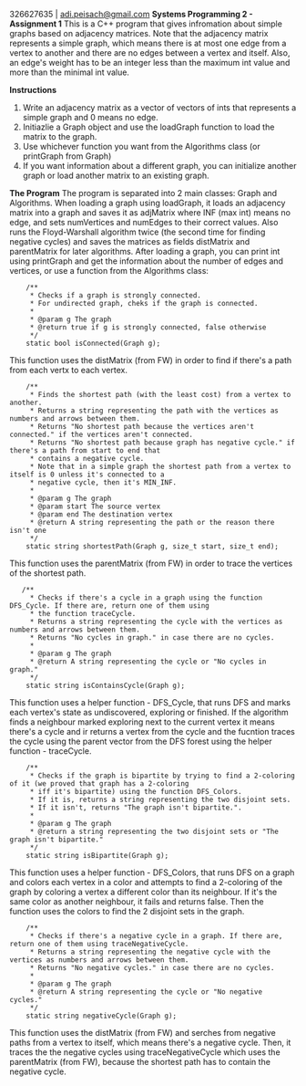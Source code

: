 326627635 | adi.peisach@gmail.com
**Systems Programming 2 - Assignment 1**
This is a C++ program that gives infromation about simple graphs based on adjacency matrices.
Note that the adjacency matrix represents a simple graph, which means there is at most one edge from a vertex to another and there are no edges between a vertex and itself. Also, an edge's weight has to be an integer less than the maximum int value and more than the minimal int value.

**Instructions**
1. Write an adjacency matrix as a vector of vectors of ints that represents a simple graph and 0 means no edge.
2. Initiazlie a Graph object and use the loadGraph function to load the matrix to the graph.
3. Use whichever function you want from the Algorithms class (or printGraph from Graph)
4. If you want information about a different graph, you can initialize another graph or load another matrix to an existing graph.

**The Program**
The program is separated into 2 main classes: Graph and Algorithms.
When loading a graph using loadGraph, it loads an adjacency matrix into a graph and saves it as adjMatrix where INF (max int) means no edge, and sets numVertices and numEdges to their correct values. Also runs the Floyd-Warshall algorithm twice (the second time for finding negative cycles) and saves the matrices as fields distMatrix and parentMatrix for later algorithms.
After loading a graph, you can print int using printGraph and get the information about the number of edges and vertices, or use a function from the Algorithms class:

        /**
         * Checks if a graph is strongly connected.
         * For undirected graph, cheks if the graph is connected.
         *
         * @param g The graph
         * @return true if g is strongly connected, false otherwise
         */
        static bool isConnected(Graph g);
        
This function uses the distMatrix (from FW) in order to find if there's a path from each vertx to each vertex.
        
        
        /**
         * Finds the shortest path (with the least cost) from a vertex to another.
         * Returns a string representing the path with the vertices as numbers and arrows between them.
         * Returns "No shortest path because the vertices aren't connected." if the vertices aren't connected.
         * Returns "No shortest path because graph has negative cycle." if there's a path from start to end that
         * contains a negative cycle.
         * Note that in a simple graph the shortest path from a vertex to itself is 0 unless it's connected to a
         * negative cycle, then it's MIN_INF.
         *
         * @param g The graph
         * @param start The source vertex
         * @param end The destination vertex
         * @return A string representing the path or the reason there isn't one
         */
        static string shortestPath(Graph g, size_t start, size_t end);
        
 This function uses the parentMatrix (from FW) in order to trace the vertices of the shortest path.
        
        
       /**
         * Checks if there's a cycle in a graph using the function DFS_Cycle. If there are, return one of them using
         * the function traceCycle.
         * Returns a string representing the cycle with the vertices as numbers and arrows between them.
         * Returns "No cycles in graph." in case there are no cycles.
         *
         * @param g The graph
         * @return A string representing the cycle or "No cycles in graph."
         */
        static string isContainsCycle(Graph g);
        
This function uses a helper function - DFS_Cycle, that runs DFS and marks each vertex's state as undiscovered, exploring or finished. If the algorithm finds a neighbour marked exploring next to the current vertex it means there's a cycle and ir returns a vertex from the cycle and the fucntion traces the cycle using the parent vector from the DFS forest using the helper function - traceCycle.
        
        
        /**
         * Checks if the graph is bipartite by trying to find a 2-coloring of it (we proved that graph has a 2-coloring
         * iff it's bipartite) using the function DFS_Colors.
         * If it is, returns a string representing the two disjoint sets.
         * If it isn't, returns "The graph isn't bipartite.".
         *
         * @param g The graph
         * @return a string representing the two disjoint sets or "The graph isn't bipartite."
         */
        static string isBipartite(Graph g);
        
This function uses a helper function - DFS_Colors, that runs DFS on a graph and colors each vertex in a color and attempts to find a 2-coloring of the graph by coloring a vertex a different color than its neighbour. If it's the same color as another neighbour, it fails and returns false. Then the function uses the colors to find the 2 disjoint sets in the graph.
        
        
        /**
         * Checks if there's a negative cycle in a graph. If there are, return one of them using traceNegativeCycle.
         * Returns a string representing the negative cycle with the vertices as numbers and arrows between them.
         * Returns "No negative cycles." in case there are no cycles.
         *
         * @param g The graph
         * @return A string representing the cycle or "No negative cycles."
         */
        static string negativeCycle(Graph g);
        
This function uses the distMatrix (from FW) and serches from negative paths from a vertex to itself, which means there's a negative cycle. Then, it traces the the negative cycles using traceNegativeCycle which uses the parentMatrix (from FW), because the shortest path has to contain the negative cycle.